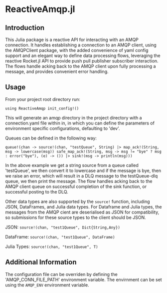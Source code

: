 # ReactiveAmqp.jl

## Introduction
This Julia package is a reactive API for interacting with an AMQP connection. It handles establishing a connection to an AMQP client, using the AMQPClient package, with the added convenience of yaml config support and an elegant way to define data processing flows, leveraging the reactive Rocket.jl API to provide push pull publisher subscriber interaction. The flows handle acking back to the AMQP client upon fully processing a message, and provides convenient error handling.

## Usage
From your project root directory run:

`
using ReactiveAmqp
init_config!()
`

This will generate an amqp directory in the project directory with a connection.yaml file within in, in which you can define the parameters of environment specific configurations, defaulting to 'dev'. 

Queues can be defined in the following way:

`
queue!(chan -> source!(chan, "testQueue", String) |>
map_ack!(String, msg -> lowercase(msg))
safe_map_ack!(String, msg -> msg != "bye" ? msg : error("bye"), (e) -> ()) |>
sink!(msg -> println(msg)))
`

In the above example we get a string source from a queue called 'testQueue', we then convert it to lowercase and if the message is bye, then we raise an error, which will result in a DLQ message to the testQueue-dlq queue, we then print the message. The flow handles acking back to the AMQP client queue on successful completion of the sink function, or successful posting to the DLQ.

Other data types are also supported by the `source!` function, including JSON, DataFrames, and Julia data types. For Dataframe and Julia types, the messages from the AMQP cient are deserialised as JSON for compatibility, so submissions for these source types to the client should be JSON.

JSON: `source!(chan, "test1Queue", Dict{String,Any})`

DataFrame: `source!(chan, "test1Queue", DataFrame)`

Julia Types: `source!(chan, "test1Queue", T)`

## Additional Information
The configuration file can be overriden by defining the 'AMQP_CONN_FILE_PATH' environment variable. The envirnment can be set using the  `AMQP_ENV` environment variable.
